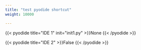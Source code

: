 ```yaml
---
title: "test pyodide shortcut"
weight: 10000

---
```


{{< pyodide title="IDE 1" init="init1.py" >}}None
{{< /pyodide >}}


{{< pyodide title="IDE 2" >}}False
{{< /pyodide >}}

